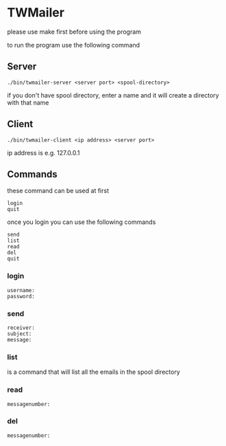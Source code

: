 # TWMailer

please use make first before using the program

to run the program use the following command

## Server

```
./bin/twmailer-server <server port> <spool-directory>
```

if you don't have spool directory, enter a name and it will create a directory with that name

## Client

```
./bin/twmailer-client <ip address> <server port>
```
ip address is e.g. 127.0.0.1

## Commands

these command can be used at first
```
login
quit
```


once you login you can use the following commands

```
send
list
read
del
quit
```

### login

```
username:
password:
```

### send

```
receiver:
subject:
message:
```

### list

is a command that will list all the emails in the spool directory

### read

```
messagenumber:
```

### del

```
messagenumber:
```
